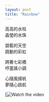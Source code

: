 ```yaml
---
layout: post
title: "Rainbow"
---
```



高高的水柱<br>
晶瑩的水珠<br>

碧藍的天空<br>
跳動的彩虹<br>

跨著七彩橋<br>
哼童謠小調<br>

心隨風揚帆<br>
夢隨心啟航<br>

[![Watch the video](https://github.com/kathybeyer/kathybeyer.github.io/assets/121460653/3db37298-8634-4491-95f2-e7e0e39409c2)

